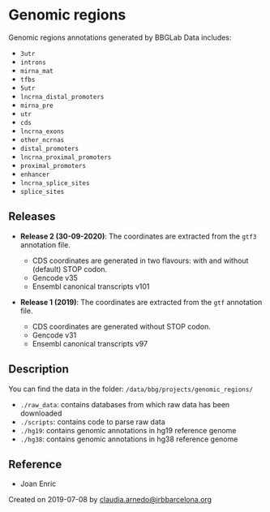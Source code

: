 # Genomic regions

Genomic regions annotations generated by BBGLab
Data includes:

- `3utr`
- `introns`
- `mirna_mat`
- `tfbs`
- `5utr`
- `lncrna_distal_promoters`
- `mirna_pre`
- `utr`
- `cds`
- `lncrna_exons`
- `other_ncrnas`
- `distal_promoters`
- `lncrna_proximal_promoters`
- `proximal_promoters`
- `enhancer`
- `lncrna_splice_sites`
- `splice_sites`


## Releases

- **Release 2 (30-09-2020)**: The coordinates are extracted from the `gtf3` annotation file.
    - CDS coordinates are generated in two flavours: with and without (default) STOP codon.
    - Gencode v35
    - Ensembl canonical transcripts v101

- **Release 1 (2019)**: The coordinates are extracted from the `gtf` annotation file.
    - CDS coordinates are generated without STOP codon.
    - Gencode v31
    - Ensembl canonical transcripts v97

## Description

You can find the data in the folder: `/data/bbg/projects/genomic_regions/`

- `./raw_data`: contains databases from which raw data has been downloaded
- `./scripts`: contains code to parse raw data
- `./hg19`: contains genomic annotations in hg19 reference genome
- `./hg38`: contains genomic annotations in hg38 reference genome

## Reference

- Joan Enric

Created on 2019-07-08 by claudia.arnedo@irbbarcelona.org
